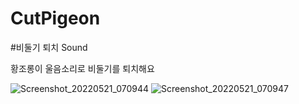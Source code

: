 # CutPigeon

#비둘기 퇴치 Sound

황조롱이 울음소리로 비둘기를 퇴치해요

![Screenshot_20220521_070944](https://user-images.githubusercontent.com/95017248/169618770-49a970dd-4f43-47c6-8650-6b449d085140.png)
![Screenshot_20220521_070947](https://user-images.githubusercontent.com/95017248/169618776-0df54aee-2358-42c0-9e7c-347b21eb53f6.png)
